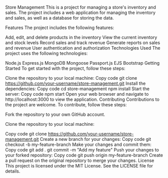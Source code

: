 Store Management
This is a project for managing a store's inventory and sales. The project includes a web application for managing the inventory and sales, as well as a database for storing the data.

Features
The project includes the following features:

Add, edit, and delete products in the inventory
View the current inventory and stock levels
Record sales and track revenue
Generate reports on sales and revenue
User authentication and authorization
Technologies Used
The project uses the following technologies:

Node.js
Express.js
MongoDB
Mongoose
Passport.js
EJS
Bootstrap
Getting Started
To get started with the project, follow these steps:

Clone the repository to your local machine:
Copy code   git clone https://github.com/your-username/store-management.git
Install the dependencies:
Copy code   cd store-management
   npm install
Start the server:
Copy code   npm start
Open your web browser and navigate to 
http://localhost:3000
 to view the application.
Contributing
Contributions to the project are welcome. To contribute, follow these steps:

Fork the repository to your own GitHub account.

Clone the repository to your local machine:

Copy code   git clone https://github.com/your-username/store-management.git
Create a new branch for your changes:
Copy code   git checkout -b my-feature-branch
Make your changes and commit them:
Copy code   git add .
   git commit -m "Add my feature"
Push your changes to your forked repository:
Copy code   git push origin my-feature-branch
Create a pull request on the original repository to merge your changes.
License
This project is licensed under the MIT License. See the 
LICENSE
file for details.

